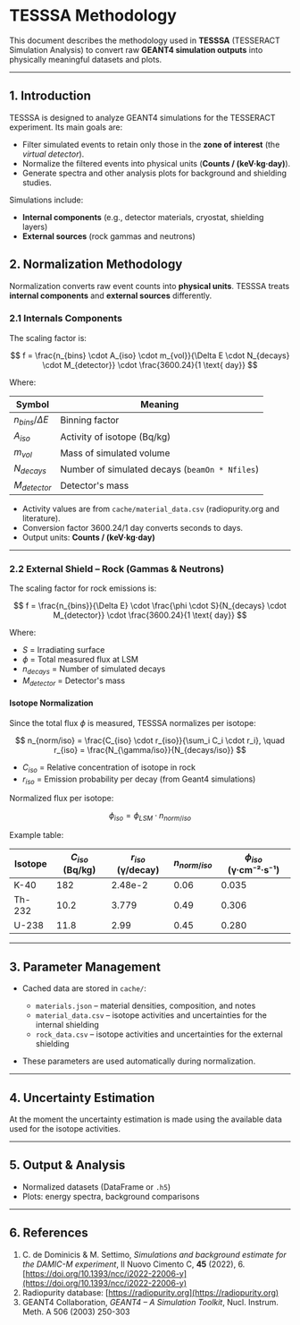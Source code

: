 # TESSSA Methodology

This document describes the methodology used in **TESSSA** (TESSERACT Simulation Analysis) to convert raw **GEANT4 simulation outputs** into physically meaningful datasets and plots.

---

## 1. Introduction

TESSSA is designed to analyze GEANT4 simulations for the TESSERACT experiment. Its main goals are:

- Filter simulated events to retain only those in the **zone of interest** (the *virtual detector*).  
- Normalize the filtered events into physical units (**Counts / (keV·kg·day)**).  
- Generate spectra and other analysis plots for background and shielding studies.  

Simulations include:

- **Internal components** (e.g., detector materials, cryostat, shielding layers)  
- **External sources** (rock gammas and neutrons)  

## 2. Normalization Methodology

Normalization converts raw event counts into **physical units**. TESSSA treats **internal components** and **external sources** differently.

### 2.1 Internals Components

The scaling factor is:

$$
f = \frac{n_{bins} \cdot A_{iso} \cdot m_{vol}}{\Delta E \cdot N_{decays} \cdot M_{detector}} \cdot \frac{3600.24}{1 \text{ day}}
$$

Where:

| Symbol | Meaning |
|--------|---------|
| $n_{bins}/\Delta E$ | Binning factor |
| $A_{iso}$ | Activity of isotope (Bq/kg) |
| $m_{vol}$ | Mass of simulated volume |
| $N_{decays}$ | Number of simulated decays (`beamOn * Nfiles`) |
| $M_{detector}$ | Detector's mass |

- Activity values are from `cache/material_data.csv` (radiopurity.org and literature).  
- Conversion factor $3600.24/1\text{ day}$ converts seconds to days.  
- Output units: **Counts / (keV·kg·day)**

---

### 2.2 External Shield – Rock (Gammas & Neutrons)

The scaling factor for rock emissions is:

$$
f = \frac{n_{bins}}{\Delta E} \cdot \frac{\phi \cdot S}{N_{decays} \cdot M_{detector}} \cdot \frac{3600.24}{1 \text{ day}}
$$

Where:

- $S$ = Irradiating surface 
- $\phi$ = Total measured flux at LSM  
- $n_{decays}$ = Number of simulated decays  
- $M_{detector}$ = Detector's mass  

#### Isotope Normalization

Since the total flux $\phi$ is measured, TESSSA normalizes per isotope:

$$
n_{norm/iso} = \frac{C_{iso} \cdot r_{iso}}{\sum_i C_i \cdot r_i}, \quad r_{iso} = \frac{N_{\gamma/iso}}{N_{decays/iso}}
$$

- $C_{iso}$ = Relative concentration of isotope in rock  
- $r_{iso}$ = Emission probability per decay (from Geant4 simulations)  

Normalized flux per isotope:

$$
\phi_{iso} = \phi_{LSM} \cdot n_{norm/iso}
$$

Example table:

| Isotope | $C_{iso}$ (Bq/kg) | $r_{iso}$ (γ/decay) | $n_{norm/iso}$ | $\phi_{iso}$ (γ·cm⁻²·s⁻¹) |
|---------|-----------------|------------------|----------------|------------------|
| K-40    | 182             | 2.48e-2          | 0.06           | 0.035            |
| Th-232  | 10.2            | 3.779            | 0.49           | 0.306            |
| U-238   | 11.8            | 2.99             | 0.45           | 0.280            |

---

## 3. Parameter Management

- Cached data are stored in `cache/`:

  - `materials.json` – material densities, composition, and notes  
  - `material_data.csv` – isotope activities and uncertainties for the internal shielding
  - `rock_data.csv` – isotope activities and uncertainties for the external shielding

- These parameters are used automatically during normalization.

---

## 4. Uncertainty Estimation

At the moment the uncertainty estimation is made using the available data used for the isotope activities. 

---

## 5. Output & Analysis

- Normalized datasets (DataFrame or `.h5`)  
- Plots: energy spectra, background comparisons

---

## 6. References

1. C. de Dominicis & M. Settimo, *Simulations and background estimate for the DAMIC-M experiment*, Il Nuovo Cimento C, **45** (2022), 6. [https://doi.org/10.1393/ncc/i2022-22006-y](https://doi.org/10.1393/ncc/i2022-22006-y)  
2. Radiopurity database: [https://radiopurity.org](https://radiopurity.org)  
3. GEANT4 Collaboration, *GEANT4 – A Simulation Toolkit*, Nucl. Instrum. Meth. A 506 (2003) 250-303
